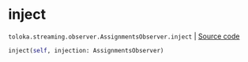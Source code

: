 # inject
`toloka.streaming.observer.AssignmentsObserver.inject` | [Source code](https://github.com/Toloka/toloka-kit/blob/v1.2.0/src/streaming/observer.py#L351)

```python
inject(self, injection: AssignmentsObserver)
```

